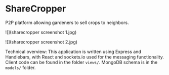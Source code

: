 # ShareCropper
P2P platform allowing gardeners to sell crops to neighbors.

![](sharecropper screenshot 1.jpg)

![](sharecropper screenshot 2.jpg)

Technical overview: This application is written using Express and Handlebars, with React and sockets.io used for the messaging functionality. Client code can be found in the folder `views/`. MongoDB schema is in the `models/` folder. 
